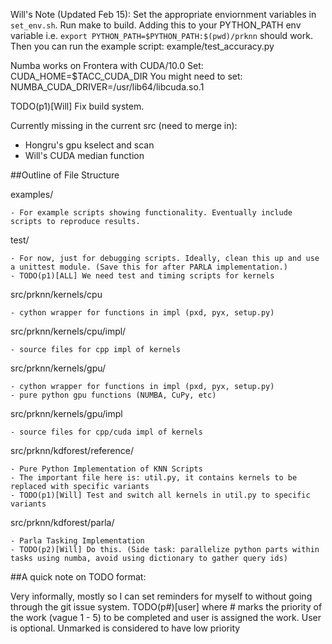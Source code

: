 



Will's Note (Updated Feb 15):
Set the appropriate enviornment variables in `set_env.sh`. Run make to build. 
Adding this to your PYTHON_PATH env variable i.e. `export PYTHON_PATH=$PYTHON_PATH:$(pwd)/prknn` should work.
Then you can run the example script: example/test_accuracy.py

Numba works on Frontera with CUDA/10.0
Set: CUDA_HOME=$TACC_CUDA_DIR
You might need to set: NUMBA_CUDA_DRIVER=/usr/lib64/libcuda.so.1

TODO(p1)[Will] Fix build system.

Currently missing in the current src (need to merge in):
- Hongru's gpu kselect and scan
- Will's CUDA median function


##Outline of File Structure

examples/

    - For example scripts showing functionality. Eventually include scripts to reproduce results. 

test/

    - For now, just for debugging scripts. Ideally, clean this up and use a unittest module. (Save this for after PARLA implementation.)
    - TODO(p1)[ALL] We need test and timing scripts for kernels
 
src/prknn/kernels/cpu

    - cython wrapper for functions in impl (pxd, pyx, setup.py)

src/prknn/kernels/cpu/impl/

    - source files for cpp impl of kernels

src/prknn/kernels/gpu/

    - cython wrapper for functions in impl (pxd, pyx, setup.py)
    - pure python gpu functions (NUMBA, CuPy, etc)

src/prknn/kernels/gpu/impl

    - source files for cpp/cuda impl of kernels

src/prknn/kdforest/reference/

    - Pure Python Implementation of KNN Scripts
    - The important file here is: util.py, it contains kernels to be replaced with specific variants
    - TODO(p1)[Will] Test and switch all kernels in util.py to specific variants

src/prknn/kdforest/parla/

    - Parla Tasking Implementation
    - TODO(p2)[Will] Do this. (Side task: parallelize python parts within tasks using numba, avoid using dictionary to gather query ids)

##A quick note on TODO format:

Very informally, mostly so I can set reminders for myself to without going through the git issue system. 
TODO(p#)[user] where # marks the priority of the work (vague 1 - 5) to be completed and user is assigned the work. User is optional.
Unmarked is considered to have low priority
